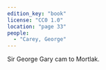 ```yaml
---
edition_key: "book"
license: "CC0 1.0"
location: "page 33"
people:
  - "Carey, George"
---
```

Sir George Gary cam to Mortlak.
